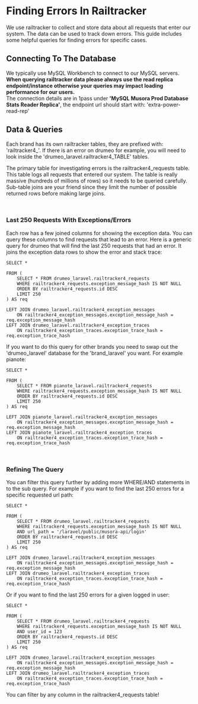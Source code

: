 # Finding Errors In Railtracker

We use railtracker to collect and store data about all requests that enter our system. The data can be used to track
down errors. This guide includes some helpful queries for finding errors for specific cases.


## Connecting To The Database

We typically use MySQL Workbench to connect to our MySQL servers. **When querying railtracker data please always use 
the read replica endpoint/instance otherwise your queries may impact loading performance for our users.**  
The connection details are in 1pass under **'MySQL Musora Prod Database Stats Reader Replica'**, the endpoint url should
start with: 'extra-power-read-rep'


## Data & Queries

Each brand has its own railtracker tables, they are prefixed with: 'railtracker4_'. If there is an error on drumeo
for example, you will need to look inside the 'drumeo_laravel.railtracker4_TABLE' tables.  

The primary table for investigating errors is the railtracker4_requests table. This table logs all requests that entered 
our system. The table is really massive (hundreds of millions of rows) so it needs to be queried carefully. Sub-table 
joins are your friend since they limit the number of possible returned rows before making large joins.
  
<br>
 
### Last 250 Requests With Exceptions/Errors
Each row has a few joined columns for showing the exception data. 
You can query these columns to find requests that lead to an error.
Here is a generic query for drumeo that will find the last 250 requests that had an error. It joins the exception data 
rows to show the error and stack trace:  

```mysql
SELECT * 

FROM (
    SELECT * FROM drumeo_laravel.railtracker4_requests  
    WHERE railtracker4_requests.exception_message_hash IS NOT NULL 
    ORDER BY railtracker4_requests.id DESC
    LIMIT 250
) AS req

LEFT JOIN drumeo_laravel.railtracker4_exception_messages 
    ON railtracker4_exception_messages.exception_message_hash = req.exception_message_hash
LEFT JOIN drumeo_laravel.railtracker4_exception_traces 
    ON railtracker4_exception_traces.exception_trace_hash = req.exception_trace_hash
```

If you want to do this query for other brands you need to swap out the 'drumeo_laravel' database for the 'brand_laravel' 
you want. For example pianote:

```mysql
SELECT * 

FROM (
    SELECT * FROM pianote_laravel.railtracker4_requests  
    WHERE railtracker4_requests.exception_message_hash IS NOT NULL 
    ORDER BY railtracker4_requests.id DESC
    LIMIT 250
) AS req

LEFT JOIN pianote_laravel.railtracker4_exception_messages 
    ON railtracker4_exception_messages.exception_message_hash = req.exception_message_hash
LEFT JOIN pianote_laravel.railtracker4_exception_traces 
    ON railtracker4_exception_traces.exception_trace_hash = req.exception_trace_hash
```

<br>
 
### Refining The Query

You can filter this query further by adding more WHERE/AND statements in to the sub query. For example if you want to
find the last 250 errors for a specific requested url path:

```mysql
SELECT * 

FROM (
    SELECT * FROM drumeo_laravel.railtracker4_requests  
    WHERE railtracker4_requests.exception_message_hash IS NOT NULL 
    AND url_path = '/laravel/public/musora-api/login'
    ORDER BY railtracker4_requests.id DESC
    LIMIT 250
) AS req

LEFT JOIN drumeo_laravel.railtracker4_exception_messages 
    ON railtracker4_exception_messages.exception_message_hash = req.exception_message_hash
LEFT JOIN drumeo_laravel.railtracker4_exception_traces 
    ON railtracker4_exception_traces.exception_trace_hash = req.exception_trace_hash
```

Or if you want to find the last 250 errors for a given logged in user:
```mysql
SELECT * 

FROM (
    SELECT * FROM drumeo_laravel.railtracker4_requests  
    WHERE railtracker4_requests.exception_message_hash IS NOT NULL 
    AND user_id = 123
    ORDER BY railtracker4_requests.id DESC
    LIMIT 250
) AS req

LEFT JOIN drumeo_laravel.railtracker4_exception_messages 
    ON railtracker4_exception_messages.exception_message_hash = req.exception_message_hash
LEFT JOIN drumeo_laravel.railtracker4_exception_traces 
    ON railtracker4_exception_traces.exception_trace_hash = req.exception_trace_hash
```

You can filter by any column in the railtracker4_requests table!